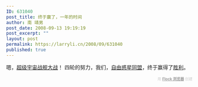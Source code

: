 ```yaml
---
ID: 631040
post_title: 终于赢了，一年的时间
author: 南 靖男
post_date: 2008-09-13 19:19:19
post_excerpt: ""
layout: post
permalink: https://larryli.cn/2008/09/631040
published: true
---
```

嗯，<a href="http://www.xyz-soft.com/">超级宇宙战舰大战</a>！
四轮的努力，我们，<a href="http://bbs.xyz-soft.com/forum-29-1.html">自由惑星同盟</a>，终于赢得了<a href="http://bbs.xyz-soft.com/thread-34573-1-1.html">胜利</a>。

   <div class="flockcredit" style="text-align: right; color: #CCC; font-size: x-small;">用 <a href="http://www.flock.com/blogged-with-flock" style="color: #999; font-weight: bold;" target="_new" title="Flock Browser">Flock 浏览器</a> 创建</div>